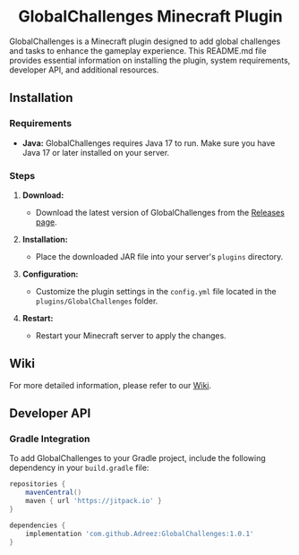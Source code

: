 <h1 align="center">GlobalChallenges Minecraft Plugin</h1>

GlobalChallenges is a Minecraft plugin designed to add global challenges and tasks to enhance the gameplay experience.
This README.md file provides essential information on installing the plugin, system requirements, developer API, and
additional resources.

## Installation

### Requirements

- **Java:** GlobalChallenges requires Java 17 to run. Make sure you have Java 17 or later installed on your server.

### Steps

1. **Download:**
    - Download the latest version of GlobalChallenges from
      the [Releases page](https://github.com/your-username/GlobalChallenges/releases).

2. **Installation:**
    - Place the downloaded JAR file into your server's `plugins` directory.

3. **Configuration:**
    - Customize the plugin settings in the `config.yml` file located in the `plugins/GlobalChallenges` folder.

4. **Restart:**
    - Restart your Minecraft server to apply the changes.

## Wiki

For more detailed information, please refer to our [Wiki](https://github.com/Adreez/GlobalChallenges/wiki).

## Developer API

### Gradle Integration

To add GlobalChallenges to your Gradle project, include the following dependency in your `build.gradle` file:

```groovy
repositories {
    mavenCentral()
    maven { url 'https://jitpack.io' }
}

dependencies {
    implementation 'com.github.Adreez:GlobalChallenges:1.0.1'
}
```
